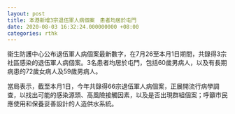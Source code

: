```yaml
---
layout: post
title: 本港新增3宗退伍軍人病個案　患者均居於屯門
date: 2020-08-03 16:32:24.000000000 +08:00
categories: rthk
---
```


衞生防護中心公布退伍軍人病個案最新數字，在7月26至本月1日期間，共錄得3宗社區感染的退伍軍人病個案。3名患者均居於屯門，包括60歲男病人，以及有長期病患的72歲女病人及59歲男病人。

當局表示，截至本月1日，今年共錄得66宗退伍軍人病個案，正展開流行病學調查，以找出可能的感染源頭、高風險接觸因素，以及是否出現群組個案；呼籲市民應使用和保養妥善設計的人造供水系統。
